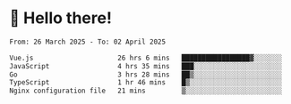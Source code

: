 # 👋 Hello there!

<!--START_SECTION:waka-->

```txt
From: 26 March 2025 - To: 02 April 2025

Vue.js                     26 hrs 6 mins   █████████████████▓░░░░░░░   70.04 %
JavaScript                 4 hrs 35 mins   ███░░░░░░░░░░░░░░░░░░░░░░   12.32 %
Go                         3 hrs 28 mins   ██▒░░░░░░░░░░░░░░░░░░░░░░   09.31 %
TypeScript                 1 hr 46 mins    █▒░░░░░░░░░░░░░░░░░░░░░░░   04.77 %
Nginx configuration file   21 mins         ▒░░░░░░░░░░░░░░░░░░░░░░░░   00.95 %
```

<!--END_SECTION:waka-->
